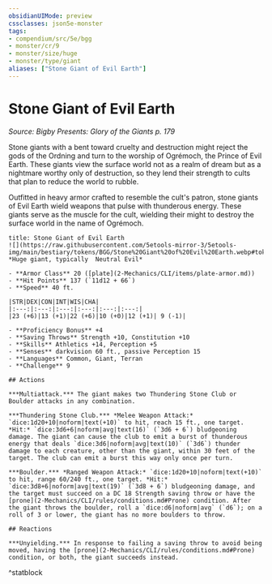 ```yaml
---
obsidianUIMode: preview
cssclasses: json5e-monster
tags:
- compendium/src/5e/bgg
- monster/cr/9
- monster/size/huge
- monster/type/giant
aliases: ["Stone Giant of Evil Earth"]
---
```

# Stone Giant of Evil Earth
*Source: Bigby Presents: Glory of the Giants p. 179*  

Stone giants with a bent toward cruelty and destruction might reject the gods of the Ordning and turn to the worship of Ogrémoch, the Prince of Evil Earth. These giants view the surface world not as a realm of dream but as a nightmare worthy only of destruction, so they lend their strength to cults that plan to reduce the world to rubble.

Outfitted in heavy armor crafted to resemble the cult's patron, stone giants of Evil Earth wield weapons that pulse with thunderous energy. These giants serve as the muscle for the cult, wielding their might to destroy the surface world in the name of Ogrémoch.

```ad-statblock
title: Stone Giant of Evil Earth
![](https://raw.githubusercontent.com/5etools-mirror-3/5etools-img/main/bestiary/tokens/BGG/Stone%20Giant%20of%20Evil%20Earth.webp#token)
*Huge giant, typically  Neutral Evil*

- **Armor Class** 20 ([plate](2-Mechanics/CLI/items/plate-armor.md))
- **Hit Points** 137 (`11d12 + 66`)
- **Speed** 40 ft.

|STR|DEX|CON|INT|WIS|CHA|
|:---:|:---:|:---:|:---:|:---:|:---:|
|23 (+6)|13 (+1)|22 (+6)|10 (+0)|12 (+1)| 9 (-1)|

- **Proficiency Bonus** +4
- **Saving Throws** Strength +10, Constitution +10
- **Skills** Athletics +14, Perception +5
- **Senses** darkvision 60 ft., passive Perception 15
- **Languages** Common, Giant, Terran
- **Challenge** 9

## Actions

***Multiattack.*** The giant makes two Thundering Stone Club or Boulder attacks in any combination.

***Thundering Stone Club.*** *Melee Weapon Attack:* `dice:1d20+10|noform|text(+10)` to hit, reach 15 ft., one target. *Hit:* `dice:3d6+6|noform|avg|text(16)` (`3d6 + 6`) bludgeoning damage. The giant can cause the club to emit a burst of thunderous energy that deals `dice:3d6|noform|avg|text(10)` (`3d6`) thunder damage to each creature, other than the giant, within 30 feet of the target. The club can emit a burst this way only once per turn.

***Boulder.*** *Ranged Weapon Attack:* `dice:1d20+10|noform|text(+10)` to hit, range 60/240 ft., one target. *Hit:* `dice:3d8+6|noform|avg|text(19)` (`3d8 + 6`) bludgeoning damage, and the target must succeed on a DC 18 Strength saving throw or have the [prone](2-Mechanics/CLI/rules/conditions.md#Prone) condition. After the giant throws the boulder, roll a `dice:d6|noform|avg` (`d6`); on a roll of 3 or lower, the giant has no more boulders to throw.

## Reactions

***Unyielding.*** In response to failing a saving throw to avoid being moved, having the [prone](2-Mechanics/CLI/rules/conditions.md#Prone) condition, or both, the giant succeeds instead.
```
^statblock